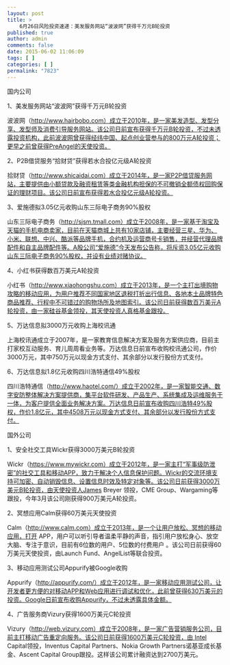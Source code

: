 ```yaml
---
layout: post
title: >
    6月26日风险投资速递：美发服务网站“波波网”获得千万元B轮投资
published: true
author: admin
comments: false
date: 2015-06-02 11:06:09
tags: [ ]
categories: [ ]
permalink: "7823"
---
```



国内公司

1、美发服务网站“波波网”获得千万元B轮投资

波波网（http://www.hairbobo.com）成立于2010年，是一家美发造型、发型分享、发型师及消费引导服务网站。该公司日前宣布获得千万元B轮投资，不过未透露投资机构，此前波波网曾获得经纬中国、起点创业营参与的800万元A轮投资；更早之前曾获得PreAngel的天使投资。

2、P2B借贷服务“拾财贷”获得若水合投亿元级A轮投资

拾财贷（http://www.shicaidai.com）成立于2014年，是一家P2P借贷服务网站，主要提供由小额贷款及融资租赁等类金融机构担保的不可撤销全额债权回购保证的理财项目。该公司日前宣布获得若水合投亿元级A轮投资。

3、爱施德拟3.05亿元收购山东三际电子商务90%股权

山东三际电子商务（http://sjsm.tmall.com）成立于2008年，是一家基于淘宝及天猫的手机电商卖家，目前在天猫商城上共有10家店铺，主要经营三星、华为、小米、联想、中兴、酷派等品牌手机，合约机及运营商号卡销售，并经营代理品牌配件和自主品牌配件等。A股公司“爱施德”今天发布公告称，将斥资3.05亿元收购山东三际电子商务90%股权，并设有业绩对赌协议。

4、小红书获得数百万美元A轮投资

小红书（http://www.xiaohongshu.com）成立于2013年，是一个主打出境购物攻略的移动应用，为用户推荐不同国家地区退税打折出行信息、各地本土品牌特色商品推荐、行程中不可错过的购物场所及地图索引。该公司日前获得数百万美元A轮投资，由一家硅谷基金领投，其天使投资人真格基金跟投。

5、万达信息拟3000万元收购上海校讯通

上海校讯通成立于2007年，是一家教育信息解决方案及服务方案供应商，目前主打家校互动服务、育儿周周看业务等。万达信息日前宣布收购校讯通公司，作价3000万元，其中750万元以现金方式支付、其余部分以发行股份方式支付。

6、万达信息拟1.8亿元收购四川浩特通信49%股权

四川浩特通信（http://www.haotel.com/）成立于2002年，是一家智能交通、数字安防整体解决方案提供商，集平台软件研发、产品生产、系统集成及运维服务于一体，为客户提供全面业务解决方案。万达信息日前宣布收购四川浩特49%股权，作价1.8亿元，其中4508万元以现金方式支付、其余部分以发行股份方式支付。

国外公司

1、安全社交工具Wickr获得3000万美元B轮投资

Wickr（https://www.mywickr.com）成立于2012年，是一家主打“军事级防泄密”的社交工具和移动APP，致力于解决个人信息保护问题。Wickr的交流环境支持可加密、自动销毁信息、设置信息时效及特定对象等。该公司日前获得3000万美元B轮投资，由天使投资人James Breyer 领投，CME Group、Wargaming等跟投，今年3月该公司刚获得900万美元A轮投资。

2、冥想应用Calm获得60万美元天使投资

Calm（http://www.calm.com）成立于2013年，是一个让用户放松、冥想的移动应用，打开 APP，用户可以听引导者温柔平静的声音，指引用户放松身心、放空大脑、专注于意识，目前有6位数的用户、5位数的付费用户 。该公司日前获得60万美元天使投资，由Launch Fund、AngelList等联合投资。

3、移动应用测试公司Appurify被Google收购

Appurify（http://appurify.com/）成立于2012年，是一家移动应用测试公司，让开发者更方便的对移动APP和Web应用进行调试和优化，此前曾获得630万美元的投资。Google日前宣布收购Appurify，不过未透露具体金额。

4、广告服务商Vizury获得1600万美元C轮投资

Vizury（http://web.vizury.com）成立于2008年，是一家广告营销服务公司，目前主打移动广告重定向服务。该公司日前获得1600万美元C轮投资，由 Intel Capital领投，Inventus Capital Partners、Nokia Growth Partners诺基亚成长基金、Ascent Capital Group跟投。这样该公司累计融资达到2700万美元。